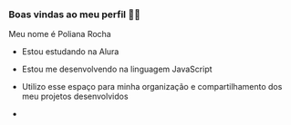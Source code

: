 ### Boas vindas ao meu perfil 💙💙

Meu nome é Poliana Rocha

- Estou estudando na Alura
- Estou me desenvolvendo na linguagem JavaScript
- Utilizo esse espaço para minha organização e compartilhamento dos meu projetos desenvolvidos

- 
